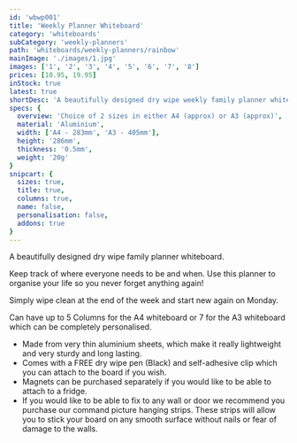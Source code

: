 ```yaml
---
id: 'wbwp001'
title: 'Weekly Planner Whiteboard'
category: 'whiteboards'
subCategory: 'weekly-planners'
path: 'whiteboards/weekly-planners/rainbow'
mainImage: './images/1.jpg'
images: ['1', '2', '3', '4', '5', '6', '7', '8']
prices: [10.95, 19.95]
inStock: true
latest: true
shortDesc: 'A beautifully designed dry wipe weekly family planner whiteboard in a choice of A4 or A3 sizes.'
specs: {
  overview: 'Choice of 2 sizes in either A4 (approx) or A3 (approx)',
  material: 'Aluminium',
  width: ['A4 - 283mm', 'A3 - 405mm'],
  height: '286mm',
  thickness: '0.5mm',
  weight: '20g'
}
snipcart: {
  sizes: true,
  title: true,
  columns: true,
  name: false,
  personalisation: false,
  addons: true
}
---
```


A beautifully designed dry wipe family planner whiteboard.

Keep track of where everyone needs to be and when. Use this planner to organise your life so you never forget anything again!

Simply wipe clean at the end of the week and start new again on Monday.

Can have up to 5 Columns for the A4 whiteboard or 7 for the A3 whiteboard which can be completely personalised.

- Made from very thin aluminium sheets, which make it really lightweight and very sturdy and long lasting.
- Comes with a FREE dry wipe pen (Black) and self-adhesive clip which you can attach to the board if you wish.
- Magnets can be purchased separately if you would like to be able to attach to a fridge.
- If you would like to be able to fix to any wall or door we recommend you purchase our command picture hanging strips. These strips will allow you to stick your board on any smooth surface without nails or fear of damage to the walls.

